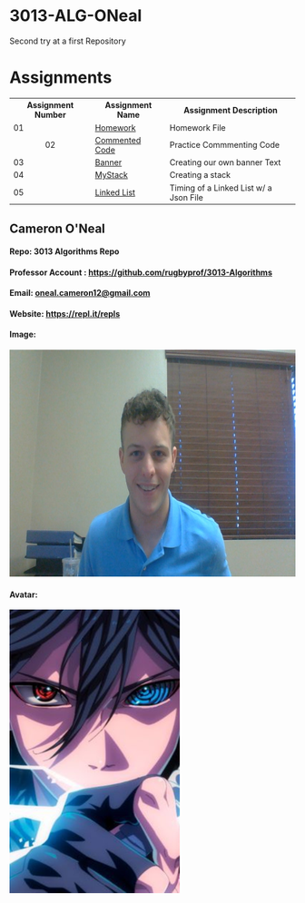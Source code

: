 # 3013-ALG-ONeal
Second try at a first Repository

<head>
  
 <h1> Assignments </h1>

</head>
<body>
<table>
  
  <tr>    
      <th>  Assignment Number  </th>
      <th>  Assignment Name  </th>
      <th>  Assignment Description </th>
  </tr>
  
  <tr> 
  <td> 01 </td>
  <td> <a href ="https://github.com/Camigator/3013-ALG-ONeal/tree/master/Assignments/Homework"> Homework </a> </td>
  <td> Homework File </td>
  </tr>
  
  <tr> 
      <td> <center>  02 </center> </td>
      <td> <a href="https://github.com/Camigator/3013-ALG-ONeal/tree/master/Assignments/02-CommentedCode"> Commented Code </a> </td>
      <td> Practice Commmenting Code </td>  
  </tr>
  
  <tr>
  <td> 03 </td>
  <td> <a href="https://github.com/Camigator/3013-ALG-ONeal/tree/master/Assignments/03-Banner" > Banner </a> </td>
  <td> Creating our own banner Text </td>
  </tr>
  
  <tr>
  <td> 04 </td>
  <td> <a href="https://github.com/Camigator/3013-ALG-ONeal/tree/master/Assignments/04%20-%20MyStack" > MyStack </a> </td>
  <td> Creating a stack </td>
  </tr>
  
  <tr> 
  <td> 05 </td>
  <td> <a href = "https://github.com/Camigator/3013-ALG-ONeal/tree/master/Assignments/05%20-%20Linked%20List" > Linked List </a> </td>
  <td> Timing of a Linked List w/ a Json File </td>
  </tr>
   
  
        
</table>
</body>



## Cameron O'Neal

#### Repo: 3013 Algorithms Repo
#### Professor Account : https://github.com/rugbyprof/3013-Algorithms
#### Email: oneal.cameron12@gmail.com
#### Website: https://repl.it/repls
#### Image:
<img src="https://raw.githubusercontent.com/Camigator/3013-ALG-ONeal/master/Pictures/CAM.jpg" width=800 height=400>

#### Avatar: 
<img src="https://github.com/Camigator/3013-ALG-ONeal/blob/master/Pictures/Sasuke.jpg" width=300 height=500>
